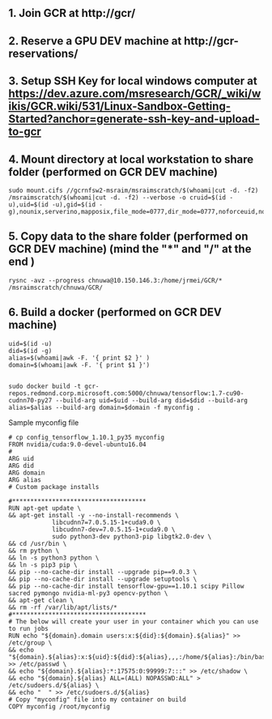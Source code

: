 ## 1. Join GCR at http://gcr/

## 2. Reserve a GPU DEV machine at http://gcr-reservations/

## 3. Setup SSH Key for local windows computer at https://dev.azure.com/msresearch/GCR/_wiki/wikis/GCR.wiki/531/Linux-Sandbox-Getting-Started?anchor=generate-ssh-key-and-upload-to-gcr

## 4. Mount directory at local workstation to share folder (performed on GCR DEV machine)
```
sudo mount.cifs //gcrnfsw2-msraim/msraimscratch/$(whoami|cut -d. -f2) /msraimscratch/$(whoami|cut -d. -f2) --verbose -o cruid=$(id -u),uid=$(id -u),gid=$(id -g),nounix,serverino,mapposix,file_mode=0777,dir_mode=0777,noforceuid,noforcegid,vers=2.1,domain=FAREAST,username=chnuwa
```

## 5. Copy data to the share folder (performed on GCR DEV machine) (mind the "*" and "/" at the end )
```
rysnc -avz --progress chnuwa@10.150.146.3:/home/jrmei/GCR/* /msraimscratch/chnuwa/GCR/
```

## 6. Build a docker (performed on GCR DEV machine)
```
uid=$(id -u)
did=$(id -g)
alias=$(whoami|awk -F. '{ print $2 }' )
domain=$(whoami|awk -F. '{ print $1 }')


sudo docker build -t gcr-repos.redmond.corp.microsoft.com:5000/chnuwa/tensorflow:1.7-cu90-cudnn70-py27 --build-arg uid=$uid --build-arg did=$did --build-arg alias=$alias --build-arg domain=$domain -f myconfig .
```

Sample myconfig file
```
# cp config_tensorflow_1.10.1_py35 myconfig
FROM nvidia/cuda:9.0-devel-ubuntu16.04
#
ARG uid
ARG did
ARG domain
ARG alias
# Custom package installs

#*************************************
RUN apt-get update \
&& apt-get install -y --no-install-recommends \
            libcudnn7=7.0.5.15-1+cuda9.0 \
            libcudnn7-dev=7.0.5.15-1+cuda9.0 \
            sudo python3-dev python3-pip libgtk2.0-dev \
&& cd /usr/bin \
&& rm python \
&& ln -s python3 python \
&& ln -s pip3 pip \
&& pip --no-cache-dir install --upgrade pip==9.0.3 \
&& pip --no-cache-dir install --upgrade setuptools \
&& pip --no-cache-dir install tensorflow-gpu==1.10.1 scipy Pillow sacred pymongo nvidia-ml-py3 opencv-python \
&& apt-get clean \
&& rm -rf /var/lib/apt/lists/*
#*************************************
# The below will create your user in your container which you can use to run jobs
RUN echo "${domain}.domain users:x:${did}:${domain}.${alias}" >> /etc/group \
&& echo "${domain}.${alias}:x:${uid}:${did}:${alias},,,:/home/${alias}:/bin/bash" >> /etc/passwd \
&& echo "${domain}.${alias}:*:17575:0:99999:7:::" >> /etc/shadow \
&& echo "${domain}.${alias} ALL=(ALL) NOPASSWD:ALL" > /etc/sudoers.d/${alias} \
&& echo "  " >> /etc/sudoers.d/${alias}
# Copy "myconfig" file into my container on build
COPY myconfig /root/myconfig

```
